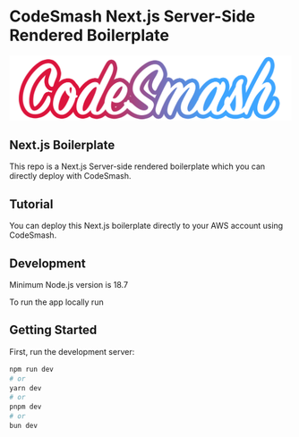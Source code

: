 # CodeSmash Next.js Server-Side Rendered Boilerplate

![](https://github.com/immmersive/codesmash-aws-serverless-nextjs-ssr/blob/main/public/codesmash.png)

## Next.js Boilerplate
 

This repo is a Next.js Server-side rendered boilerplate which you can directly deploy with CodeSmash.

## Tutorial

You can deploy this Next.js boilerplate directly to your AWS account using CodeSmash. 

## Development

Minimum Node.js version is 18.7

To run the app locally run

## Getting Started

First, run the development server:

```bash
npm run dev
# or
yarn dev
# or
pnpm dev
# or
bun dev
```
